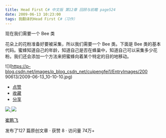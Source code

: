 ```yaml
---
title: Head First C# 中文版 第12章 回顾与前瞻 page524
date: 2009-06-13 10:23:00
tags: 我翻译的Head First C#（习作）
---
```

现在我们需要一个  Bee  类

  

花朵上的花粉准备好要被采集，所以我们需要一个  Bee  类。下面是  Bee
类的基本代码。蜜蜂知道自己的年龄，知道自己是否在蜂巢中，知道自己可以采集多少花粉。我们还会添加一个方法来把蜜蜂向着某个特定的目的地移动。

  

![](https://p-blog.csdn.net/images/p_blog_csdn_net/cuipengfei1/EntryImages/200
90613/2009-06-13_10-10-10.jpg)

  * [ 点赞  ](javascript:;)
  * [ 收藏  ](javascript:;)
  * [ 分享 ](javascript:;)

[ ![](https://profile.csdnimg.cn/5/2/5/3_cuipengfei1)
![](https://g.csdnimg.cn/static/user-reg-year/1x/11.png)
](https://blog.csdn.net/cuipengfei1)

[ 崔鹏飞 ](https://blog.csdn.net/cuipengfei1)

发布了127 篇原创文章  ·  获赞 8  ·  访问量 74万+

